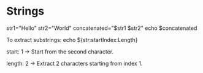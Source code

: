 # Strings

str1="Hello"
str2="World"
concatenated="$str1 $str2"
echo $concatenated

To extract substrings:
echo ${str:startIndex:Length}

start: 1 → Start from the second character.

length: 2 → Extract 2 characters starting from index 1.
